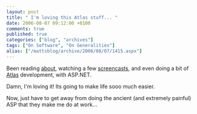 ```yaml
---
layout: post
title: " I'm loving this Atlas stuff... "
date: 2006-08-07 09:12:00 +0100
comments: true
published: true
categories: ["blog", "archives"]
tags: ["On Software", "On Generalities"]
alias: ["/mattsblog/archive/2006/08/07/1415.aspx"]
---
```

<!-- more -->

<P>Been reading <A href="http://weblogs.asp.net/scottgu/archive/2006/06/19/More-Atlas-Resources-_2800_Videos_2C00_-Articles_2C00_-WebCasts-and-Books_2900_.aspx">about</A>, watching a few <A href="http://weblogs.asp.net/scottgu/archive/2006/06/19/More-Atlas-Resources-_2800_Videos_2C00_-Articles_2C00_-WebCasts-and-Books_2900_.aspx">screencasts</A>, and even doing a bit of <A href="http://atlas.asp.net/">Atlas</A> development, with ASP.NET.</P>
 <P>Damn, I'm loving it! Its going to make life sooo much easier.</P>
 <P>Now, just have to get away from doing the ancient (and extremely painful) ASP that they make me do at work... </P>
